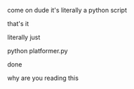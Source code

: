 come on dude it's literally a python script

that's it

literally just

python platformer.py

done

why are you reading this
